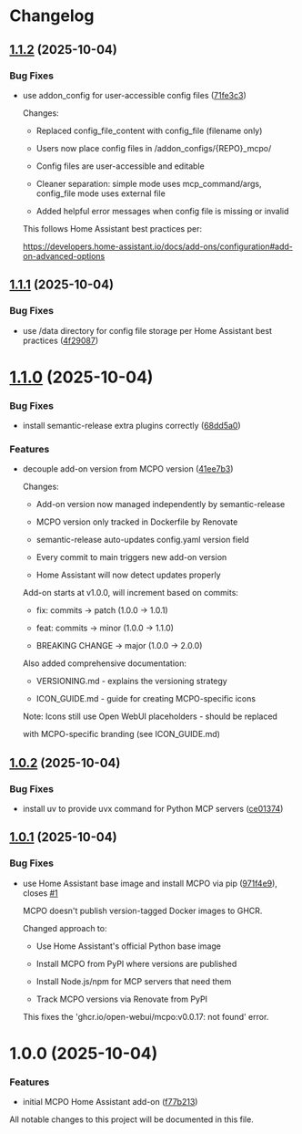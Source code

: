 # Changelog

## [1.1.2](https://github.com/lindehoff/addon-mcpo/compare/v1.1.1...v1.1.2) (2025-10-04)


### Bug Fixes

* use addon_config for user-accessible config files ([71fe3c3](https://github.com/lindehoff/addon-mcpo/commit/71fe3c33b130e341346da67063beac55db480dd8))

  Changes:

  - Replaced config_file_content with config_file (filename only)

  - Users now place config files in /addon_configs/{REPO}_mcpo/

  - Config files are user-accessible and editable

  - Cleaner separation: simple mode uses mcp_command/args, config_file mode uses external file

  - Added helpful error messages when config file is missing or invalid

  This follows Home Assistant best practices per:

  https://developers.home-assistant.io/docs/add-ons/configuration#add-on-advanced-options

## [1.1.1](https://github.com/lindehoff/addon-mcpo/compare/v1.1.0...v1.1.1) (2025-10-04)


### Bug Fixes

* use /data directory for config file storage per Home Assistant best practices ([4f29087](https://github.com/lindehoff/addon-mcpo/commit/4f29087acd4256cdb2adae703c3648e10ec561f1))

# [1.1.0](https://github.com/lindehoff/addon-mcpo/compare/v1.0.2...v1.1.0) (2025-10-04)


### Bug Fixes

* install semantic-release extra plugins correctly ([68dd5a0](https://github.com/lindehoff/addon-mcpo/commit/68dd5a03bc84ba5f0209c7af25462e9eacae91c4))



### Features

* decouple add-on version from MCPO version ([41ee7b3](https://github.com/lindehoff/addon-mcpo/commit/41ee7b39749c1b1e55f4c65272dbc0f87170a8d4))

  Changes:

  - Add-on version now managed independently by semantic-release

  - MCPO version only tracked in Dockerfile by Renovate

  - semantic-release auto-updates config.yaml version field

  - Every commit to main triggers new add-on version

  - Home Assistant will now detect updates properly

  Add-on starts at v1.0.0, will increment based on commits:

  - fix: commits → patch (1.0.0 → 1.0.1)

  - feat: commits → minor (1.0.0 → 1.1.0)

  - BREAKING CHANGE → major (1.0.0 → 2.0.0)

  Also added comprehensive documentation:

  - VERSIONING.md - explains the versioning strategy

  - ICON_GUIDE.md - guide for creating MCPO-specific icons

  Note: Icons still use Open WebUI placeholders - should be replaced

  with MCPO-specific branding (see ICON_GUIDE.md)

## [1.0.2](https://github.com/lindehoff/addon-mcpo/compare/v1.0.1...v1.0.2) (2025-10-04)


### Bug Fixes

* install uv to provide uvx command for Python MCP servers ([ce01374](https://github.com/lindehoff/addon-mcpo/commit/ce013742368aac6397ea8f030387483f4381a0a1))

## [1.0.1](https://github.com/lindehoff/addon-mcpo/compare/v1.0.0...v1.0.1) (2025-10-04)


### Bug Fixes

* use Home Assistant base image and install MCPO via pip ([971f4e9](https://github.com/lindehoff/addon-mcpo/commit/971f4e9b49733a5d952fe19be0b2b2be0afce406)), closes [#1](https://github.com/lindehoff/addon-mcpo/issues/)

  MCPO doesn't publish version-tagged Docker images to GHCR.

  Changed approach to:

  - Use Home Assistant's official Python base image

  - Install MCPO from PyPI where versions are published

  - Install Node.js/npm for MCP servers that need them

  - Track MCPO versions via Renovate from PyPI

  This fixes the 'ghcr.io/open-webui/mcpo:v0.0.17: not found' error.

# 1.0.0 (2025-10-04)


### Features

* initial MCPO Home Assistant add-on ([f77b213](https://github.com/lindehoff/addon-mcpo/commit/f77b213f3f02e911c63399ea9d90a0454c6cf267))

All notable changes to this project will be documented in this file.
